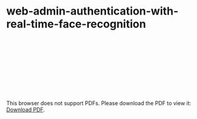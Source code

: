 # web-admin-authentication-with-real-time-face-recognition
<object data="https://github.com/iqbalfirzal/web-admin-authentication-with-real-time-face-recognition/blob/master/paper.pdf" type="application/pdf" width="700px" height="700px">
    <embed src="https://github.com/iqbalfirzal/web-admin-authentication-with-real-time-face-recognition/blob/master/paper.pdf">
        <p>This browser does not support PDFs. Please download the PDF to view it: <a href="https://github.com/iqbalfirzal/web-admin-authentication-with-real-time-face-recognition/blob/master/paper.pdf">Download PDF</a>.</p>
    </embed>
</object>
